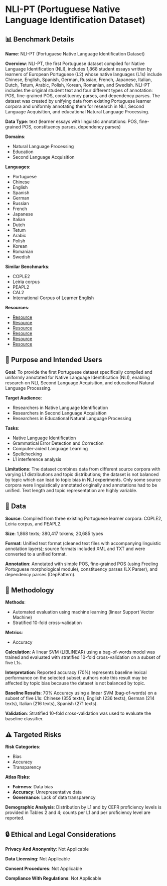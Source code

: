 # NLI-PT (Portuguese Native Language Identification Dataset)

## 📊 Benchmark Details

**Name**: NLI-PT (Portuguese Native Language Identification Dataset)

**Overview**: NLI-PT, the first Portuguese dataset compiled for Native Language Identification (NLI), includes 1,868 student essays written by learners of European Portuguese (L2) whose native languages (L1s) include Chinese, English, Spanish, German, Russian, French, Japanese, Italian, Dutch, Tetum, Arabic, Polish, Korean, Romanian, and Swedish. NLI-PT includes the original student text and four different types of annotation: POS, fine-grained POS, constituency parses, and dependency parses. The dataset was created by unifying data from existing Portuguese learner corpora and uniformly annotating them for research in NLI, Second Language Acquisition, and educational Natural Language Processing.

**Data Type**: text (learner essays with linguistic annotations: POS, fine-grained POS, constituency parses, dependency parses)

**Domains**:
- Natural Language Processing
- Education
- Second Language Acquisition

**Languages**:
- Portuguese
- Chinese
- English
- Spanish
- German
- Russian
- French
- Japanese
- Italian
- Dutch
- Tetum
- Arabic
- Polish
- Korean
- Romanian
- Swedish

**Similar Benchmarks**:
- COPLE2
- Leiria corpus
- PEAPL2
- CAL2
- International Corpus of Learner English

**Resources**:
- [Resource](http://www.clul.ulisboa.pt/en/resources-en/11-resources/894-nli-pt-a-portuguese-native-language-identification-dataset)
- [Resource](http://alfclul.clul.ul.pt/teitok/learnercorpus)
- [Resource](http://teitok.iltec.pt/peapl2/)
- [Resource](http://www.clul.ulisboa.pt/pt/24-recursos/350-recolha-de-dados-de-ple)
- [Resource](http://cal2.clunl.edu.pt/)
- [Resource](https://arxiv.org/abs/1804.11346)

## 🎯 Purpose and Intended Users

**Goal**: To provide the first Portuguese dataset specifically compiled and uniformly annotated for Native Language Identification (NLI), enabling research on NLI, Second Language Acquisition, and educational Natural Language Processing.

**Target Audience**:
- Researchers in Native Language Identification
- Researchers in Second Language Acquisition
- Researchers in Educational Natural Language Processing

**Tasks**:
- Native Language Identification
- Grammatical Error Detection and Correction
- Computer-aided Language Learning
- Spellchecking
- L1 interference analysis

**Limitations**: The dataset combines data from different source corpora with varying L1 distributions and topic distributions; the dataset is not balanced by topic which can lead to topic bias in NLI experiments. Only some source corpora were linguistically annotated originally and annotations had to be unified. Text length and topic representation are highly variable.

## 💾 Data

**Source**: Compiled from three existing Portuguese learner corpora: COPLE2, Leiria corpus, and PEAPL2.

**Size**: 1,868 texts; 380,417 tokens; 20,685 types

**Format**: Unified text format (cleaned text files with accompanying linguistic annotation layers); source formats included XML and TXT and were converted to a unified format.

**Annotation**: Annotated with simple POS, fine-grained POS (using Freeling Portuguese morphological module), constituency parses (LX Parser), and dependency parses (DepPattern).

## 🔬 Methodology

**Methods**:
- Automated evaluation using machine learning (linear Support Vector Machine)
- Stratified 10-fold cross-validation

**Metrics**:
- Accuracy

**Calculation**: A linear SVM (LIBLINEAR) using a bag-of-words model was trained and evaluated with stratified 10-fold cross-validation on a subset of five L1s.

**Interpretation**: Reported accuracy (70%) represents baseline lexical performance on the selected subset; authors note this result may be affected by topic bias because the dataset is not balanced by topic.

**Baseline Results**: 70% Accuracy using a linear SVM (bag-of-words) on a subset of five L1s: Chinese (355 texts), English (236 texts), German (214 texts), Italian (216 texts), Spanish (271 texts).

**Validation**: Stratified 10-fold cross-validation was used to evaluate the baseline classifier.

## ⚠️ Targeted Risks

**Risk Categories**:
- Bias
- Accuracy
- Transparency

**Atlas Risks**:
- **Fairness**: Data bias
- **Accuracy**: Unrepresentative data
- **Governance**: Lack of data transparency

**Demographic Analysis**: Distribution by L1 and by CEFR proficiency levels is provided in Tables 2 and 4; counts per L1 and per proficiency level are reported.

## 🔒 Ethical and Legal Considerations

**Privacy And Anonymity**: Not Applicable

**Data Licensing**: Not Applicable

**Consent Procedures**: Not Applicable

**Compliance With Regulations**: Not Applicable
